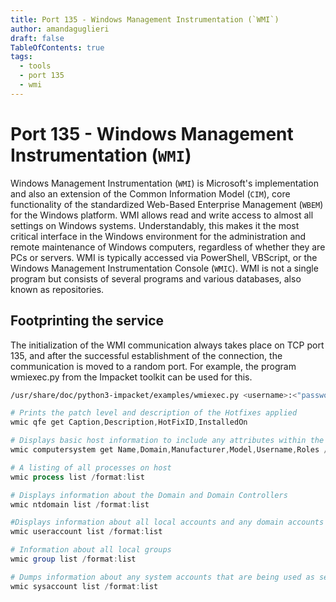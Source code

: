 ```yaml
---
title: Port 135 - Windows Management Instrumentation (`WMI`)
author: amandaguglieri
draft: false
TableOfContents: true
tags:
  - tools
  - port 135
  - wmi
---
```

# Port 135 - Windows Management Instrumentation (`WMI`)

Windows Management Instrumentation (`WMI`) is Microsoft's implementation and also an extension of the Common Information Model (`CIM`), core functionality of the standardized Web-Based Enterprise Management (`WBEM`) for the Windows platform. WMI allows read and write access to almost all settings on Windows systems. Understandably, this makes it the most critical interface in the Windows environment for the administration and remote maintenance of Windows computers, regardless of whether they are PCs or servers. WMI is typically accessed via PowerShell, VBScript, or the Windows Management Instrumentation Console (`WMIC`). WMI is not a single program but consists of several programs and various databases, also known as repositories.

## Footprinting the service

The initialization of the WMI communication always takes place on TCP port 135, and after the successful establishment of the connection, the communication is moved to a random port. For example, the program wmiexec.py from the Impacket toolkit can be used for this.

```bash
/usr/share/doc/python3-impacket/examples/wmiexec.py <username>:<"password">@$ip <hostname>
```

```powershell
# Prints the patch level and description of the Hotfixes applied
wmic qfe get Caption,Description,HotFixID,InstalledOn	

# Displays basic host information to include any attributes within the list
wmic computersystem get Name,Domain,Manufacturer,Model,Username,Roles /format:List	

# A listing of all processes on host
wmic process list /format:list	

# Displays information about the Domain and Domain Controllers
wmic ntdomain list /format:list	

#Displays information about all local accounts and any domain accounts that have logged into the device
wmic useraccount list /format:list	

# Information about all local groups
wmic group list /format:list	

# Dumps information about any system accounts that are being used as service accounts.
wmic sysaccount list /format:list	
```